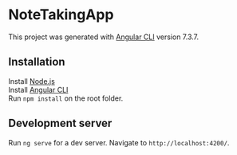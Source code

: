 # NoteTakingApp

This project was generated with [Angular CLI](https://github.com/angular/angular-cli) version 7.3.7.

## Installation

Install [Node.js](https://nodejs.org)  
Install [Angular CLI](https://github.com/angular/angular-cli)  
Run `npm install` on the root folder.

## Development server

Run `ng serve` for a dev server. Navigate to `http://localhost:4200/`.
